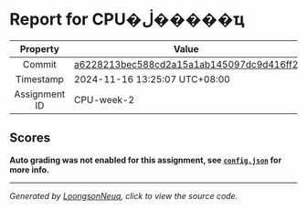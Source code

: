 # Report for CPU�ڶ�����ҵ

| Property | Value |
|:--------:|-------|
| Commit | [a6228213bec588cd2a15a1ab145097dc9d416ff2](https://github.com/Loongson-neuq/cpu-02-xielianqin/tree/a6228213bec588cd2a15a1ab145097dc9d416ff2) |
| Timestamp | 2024-11-16 13:25:07 UTC+08:00 |
| Assignment ID | CPU-week-2 |
## Scores
**Auto grading was not enabled for this assignment, see [`config.json`](https://github.com/Loongson-neuq/cpu-02-xielianqin/blob/a6228213bec588cd2a15a1ab145097dc9d416ff2/.assignment/config.json) for more info.**

-----------
*Generated by [LoongsonNeuq](https://github.com/Loongson-Neuq/LoongsonNeuq), click to view the source code.*
